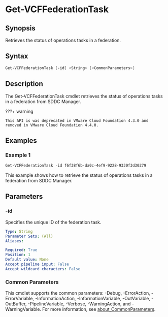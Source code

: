 # Get-VCFFederationTask

## Synopsis

Retrieves the status of operations tasks in a federation.

## Syntax

```powershell
Get-VCFFederationTask [-id] <String> [<CommonParameters>]
```

## Description

The Get-VCFFederationTask cmdlet retrieves the status of operations tasks in a federation from SDDC Manager.

???+ warning

    This API is was deprecated in VMware Cloud Foundation 4.3.0 and removed in VMware Cloud Foundation 4.4.0.

## Examples

### Example 1

```powershell
Get-VCFFederationTask -id f6f38f6b-da0c-4ef9-9228-9330f3d30279
```

This example shows how to retrieve the status of operations tasks in a federation from SDDC Manager.

## Parameters

### -id

Specifies the unique ID of the federation task.

```yaml
Type: String
Parameter Sets: (All)
Aliases:

Required: True
Position: 1
Default value: None
Accept pipeline input: False
Accept wildcard characters: False
```

### Common Parameters

This cmdlet supports the common parameters: -Debug, -ErrorAction, -ErrorVariable, -InformationAction, -InformationVariable, -OutVariable, -OutBuffer, -PipelineVariable, -Verbose, -WarningAction, and -WarningVariable. For more information, see [about_CommonParameters](http://go.microsoft.com/fwlink/?LinkID=113216).
